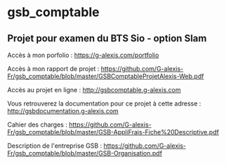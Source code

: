 # gsb_comptable 

## Projet pour examen du BTS Sio - option Slam

Accès à mon porfolio : https://g-alexis.com/portfolio

Accès à mon rapport de projet : https://github.com/G-alexis-Fr/gsb_comptable/blob/master/GSBComptableProjetAlexis-Web.pdf

Accès au projet en ligne : http://gsbcomptable.g-alexis.com

Vous retrouverez la documentation pour ce projet à cette adresse : http://gsbdocumentation.g-alexis.com

Cahier des charges : https://github.com/G-alexis-Fr/gsb_comptable/blob/master/GSB-AppliFrais-Fiche%20Descriptive.pdf

Description de l'entreprise GSB : https://github.com/G-alexis-Fr/gsb_comptable/blob/master/GSB-Organisation.pdf
